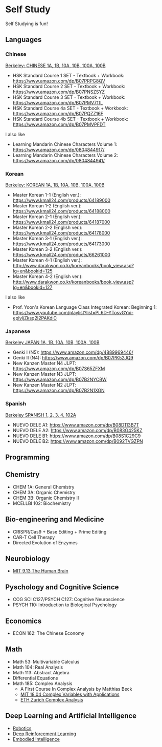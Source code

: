 # Self Study

Self Studying is fun!

## Languages

### Chinese

[Berkeley: CHINESE 1A, 1B, 10A, 10B, 100A, 100B](https://ealc.berkeley.edu/programs/undergraduate/undergraduate-requirements/chinese-requirements)

* HSK Standard Course 1 SET - Textbook + Workbook: https://www.amazon.com/dp/B07PRPG8QV
* HSK Standard Course 2 SET - Textbook + Workbook: https://www.amazon.com/dp/B07PNSZSYZ
* HSK Standard Course 3 SET - Textbook + Workbook: https://www.amazon.com/dp/B07PMV711L
* HSK Standard Course 4a SET - Textbook + Workbook: https://www.amazon.com/dp/B07PQZZ16F
* HSK Standard Course 4b SET - Textbook + Workbook: https://www.amazon.com/dp/B07PMVPFDT

I also like

* Learning Mandarin Chinese Characters Volume 1: https://www.amazon.com/dp/0804844917/
* Learning Mandarin Chinese Characters Volume 2: https://www.amazon.com/dp/0804844941/

### Korean

[Berkeley: KOREAN 1A, 1B, 10A, 10B, 100A, 100B](https://guide.berkeley.edu/undergraduate/degree-programs/korean-language/#minorrequirementstext)

* Master Korean 1-1 (English ver.): https://www.kmall24.com/products/64189000
* Master Korean 1-2 (English ver.): https://www.kmall24.com/products/64188000
* Master Korean 2-1 (English ver.): https://www.kmall24.com/products/64187000
* Master Korean 2-2 (English ver.): https://www.kmall24.com/products/64178000
* Master Korean 3-1 (English ver.): https://www.kmall24.com/products/64173000
* Master Korean 3-2 (English ver.): https://www.kmall24.com/products/66261000
* Master Korean 4-1 (English ver.): http://www.darakwon.co.kr/koreanbooks/book_view.asp?lg=en&bookid=125
* Master Korean 4-2 (English ver.): http://www.darakwon.co.kr/koreanbooks/book_view.asp?lg=en&bookid=127

I also like
* Prof. Yoon's Korean Language Class Integrated Korean: Beginning 1: https://www.youtube.com/playlist?list=PL6D-YTosvGYoi-eplvljZksq2I2PAKdiC

### Japanese

[Berkeley JAPAN 1A, 1B, 10A, 10B, 100A, 100B](https://guide.berkeley.edu/undergraduate/degree-programs/japanese-language/#minorrequirementstext)

* Genki I (N5): https://www.amazon.com/dp/4889969446/
* Genki II (N4): https://www.amazon.com/dp/B07PK52JQ9
* New Kanzen Master N4 JLPT: https://www.amazon.com/dp/B07S65ZFXM
* New Kanzen Master N3 JLPT: https://www.amazon.com/dp/B07B2NYCBW
* New Kanzen Master N2 JLPT: https://www.amazon.com/dp/B07B2N1XGN

### Spanish

[Berkeley SPANISH 1, 2, 3, 4, 102A](https://guide.berkeley.edu/undergraduate/degree-programs/spanish-portuguese/#majorrequirementstext)

* NUEVO DELE A1: https://www.amazon.com/dp/B08D113B7T
* NUEVO DELE A2: https://www.amazon.com/dp/B083G425KZ
* NUEVO DELE B1: https://www.amazon.com/dp/B08S1C29C9
* NUEVO DELE B2: https://www.amazon.com/dp/B092TVGZPN

## Programming

## Chemistry

* CHEM 1A: General Chemistry
* CHEM 3A: Organic Chemistry
* CHEM 3B: Organic Chemistry II
* MCELLBI 102: Biochemistry

## Bio-engineering and Medicine

* CRISPR/Cas9 + Base Editing + Prime Editing
* CAR-T Cell Therapy
* Directed Evolution of Enzymes

## Neurobiology

* [MIT 9.13 The Human Brain](https://ocw.mit.edu/courses/9-13-the-human-brain-spring-2019/)

<!--
* MCELLBI 160: Cellular and Molecular Neurobiology
* MCELLBI 161: Circuit, Systems and Behavioral Neuroscience
* MCELLBI 165: Neurobiology of Disease
-->

## Pyschology and Cognitive Science

* COG SCI C127/PSYCH C127: Cognitive Neuroscience
* PSYCH 110: Introduction to Biological Psychology

<!--
* COG SCI C102/PSYCH C129: Scientific Approaches to Consciousness
* PSYCH 117: Human Neuropsychology
* PSYCH 125: The Developing Brain
* PSYCH 140: Developmental Psychology
* PSYCH 124: The Evolution of Human Behavior
* PSYCH 160: Social Psychology
* COG SCI C100/PSYCH C120: Basic Issues in Cognition
* COG SCI C126/PSYCH C126: Perception
* PSYCH C162/L&S C160V: Human Happiness
* PSYCH 130: Clinical Psychology

* PSYCH 131: Developmental Psychopathology
* PSYCH 141: Development During Infancy
* PSYCH 164: Social Cognition
-->

## Economics

* ECON 162: The Chinese Economy

## Math

* Math 53: Multivariable Calculus
* Math 104: Real Analysis
* Math 113: Abstract Algebra
* Differential Equations
* Math 185: Complex Analysis
  * A First Course In Complex Analysis by Matthias Beck
  * [MIT 18.04 Complex Variables with Applications](https://ocw.mit.edu/courses/18-04-complex-variables-with-applications-spring-2018/)
  * [ETH Zurich Complex Analysis](https://ocw.mit.edu/courses/18-04-complex-variables-with-applications-spring-2018/)

## Deep Learning and Artificial Intelligence

* [Robotics](https://16-884.github.io/lectures/)
* [Deep Reinforcement Learning](https://rail.eecs.berkeley.edu/deeprlcourse-fa22/)
* [Embodied Intelligence](https://phillipi.github.io/6.882/2020/schedule.html)
